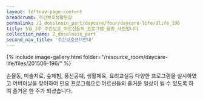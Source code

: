 ```yaml
--- 
layout: leftnav-page-content 
breadcrumb: 주간보호생활현장 
permalink: /2_dosolnoin_part/daycare/four/daycare-life/dlife_196
title: 5월_2주_주간보호_어르신들의_프로그램_활동_사진입니다
collection_name: 2_dosolnoin_part
second_nav_title: '주간보호센터안내' 
---
```

{% include image-gallery.html folder="/resource_room/daycare-life/files/201506-196/" %}







손율동, 미술치료, 숲체험, 풍선공예, 생활체육, 요리교실등 다양한 프로그램을 실시하였고 어버이날을 맞이하여 민요 프로그램으로 어르신들의 즐거운 일상이 될 수 있도록 하여 즐거운 한 주가 되셨습니다.